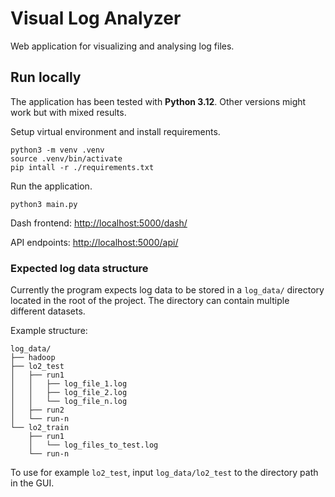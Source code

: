 # Visual Log Analyzer
Web application for visualizing and analysing log files.

## Run locally
The application has been tested with **Python 3.12**. Other versions might work but with mixed results.

Setup virtual environment and install requirements.
```
python3 -m venv .venv
source .venv/bin/activate
pip intall -r ./requirements.txt
```
Run the application.
```
python3 main.py 
```

Dash frontend: [http://localhost:5000/dash/](http://localhost:5000/dash/)

API endpoints: [http://localhost:5000/api/](http://localhost:5000/api/)

### Expected log data structure
Currently the program expects log data to be stored in a `log_data/` directory located in the root of the project. The directory can contain multiple different datasets.

Example structure:
```
log_data/
├── hadoop
├── lo2_test
│   ├── run1
│   │   ├── log_file_1.log
│   │   ├── log_file_2.log
│   │   └── log_file_n.log
│   ├── run2
│   └── run-n
└── lo2_train
    ├── run1
    │   └── log_files_to_test.log
    └── run-n
```
To use for example `lo2_test`, input `log_data/lo2_test` to the directory path in the GUI.
